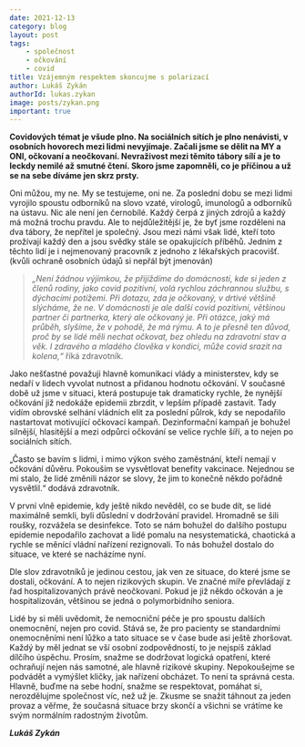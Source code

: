 ```yaml
---
date: 2021-12-13
category: blog
layout: post
tags:
    - společnost
    - očkování
    - covid
title: Vzájemným respektem skoncujme s polarizací
author: Lukáš Zykán
authorId: lukas.zykan
image: posts/zykan.png
important: true
---
```

**Covidových témat je všude plno. Na sociálních sítích je plno nenávisti, v osobních hovorech mezi lidmi nevyjímaje. Začali jsme se dělit na MY a ONI, očkovaní a neočkovaní. Nevraživost mezi těmito tábory sílí a je to leckdy nemilé až smutné čtení. Skoro jsme zapomněli, co je příčinou a už se na sebe díváme jen skrz prsty.** 

Oni můžou, my ne. My se testujeme, oni ne. Za poslední dobu se mezi lidmi vyrojilo spoustu odborníků na slovo vzaté, virologů, imunologů a odborníků na ústavu. Nic ale není jen černobílé. Každý čerpá z jiných zdrojů a každý má možná trochu pravdu. Ale to nejdůležitější je, že byť jsme rozděleni na dva tábory, že nepřítel je společný. Jsou mezi námi však lidé, kteří toto prožívají každý den a jsou svědky stále se opakujících příběhů. Jedním z těchto lidí je i nejmenovaný pracovník z jednoho z lékařských pracovišť. (kvůli ochraně osobních údajů si nepřál být jmenován)

> *„Není žádnou výjimkou, že přijíždíme do domácností, kde si jeden z členů rodiny, jako covid pozitivní, volá rychlou záchrannou službu, s dýchacími potížemi. Při dotazu, zda je očkovaný, v drtivé většině slýcháme, že ne. V domácnosti je ale další covid pozitivní, většinou partner či partnerka, který ale očkovaný je. Při otázce, jaký má průběh, slyšíme, že v pohodě, že má rýmu. A to je přesně ten důvod, proč by se lidé měli nechat očkovat, bez ohledu na zdravotní stav a věk. I zdravého a mladého člověka v kondici, může covid srazit na kolena,“* říká zdravotník.

Jako nešťastné považuji hlavně komunikaci vlády a ministerstev, kdy se nedaří v lidech vyvolat nutnost a přidanou hodnotu očkování. V současné době už jsme v situaci, která postupuje tak dramaticky rychle, že nynější očkování již nedokáže epidemii zbrzdit, v lepším případě zastavit. Tady vidím obrovské selhání vládních elit za poslední půlrok, kdy se nepodařilo nastartovat motivující očkovací kampaň. Dezinformační kampaň je bohužel silnější, hlasitější a mezi odpůrci očkování se velice rychle šíří, a to nejen po sociálních sítích.

„Často se bavím s lidmi, i mimo výkon svého zaměstnání, kteří nemají v očkování důvěru. Pokouším se vysvětlovat benefity vakcinace. Nejednou se mi stalo, že lidé změnili názor se slovy, že jim to konečně někdo pořádně vysvětlil.“ dodává zdravotník.

V první vlně epidemie, kdy ještě nikdo nevěděl, co se bude dít, se lidé maximálně semkli, byli důslední v dodržování pravidel. Hromadně se šili roušky, rozvážela se desinfekce. Toto se nám bohužel do dalšího postupu epidemie nepodařilo zachovat a lidé pomalu na nesystematická, chaotická a rychle se měnící vládní nařízení rezignovali. To nás bohužel dostalo do situace, ve které se nacházíme nyní.

Dle slov zdravotníků je jedinou cestou, jak ven ze situace, do které jsme se dostali, očkování. A to nejen rizikových skupin. Ve značné míře převládají z řad hospitalizovaných právě neočkovaní. Pokud je již někdo očkován a je hospitalizován, většinou se jedná o polymorbidního seniora.

Lidé by si měli uvědomit, že nemocniční péče je pro spoustu dalších onemocnění, nejen pro covid. Stává se, že pro pacienty se standardními onemocněními není lůžko a tato situace se v čase bude asi ještě zhoršovat. Každý by měl jednat se vší osobní zodpovědností, to je nejspíš základ dílčího úspěchu. Prosím, snažme se dodržovat logická opatření, které ochraňují nejen nás samotné, ale hlavně rizikové skupiny. Nepokoušejme se podvádět a vymýšlet kličky, jak nařízení obcházet. To není ta správná cesta. Hlavně, buďme na sebe hodní, snažme se respektovat, pomáhat si, nerozdělujme společnost víc, než už je. Zkusme se snažit táhnout za jeden provaz a věřme, že současná situace brzy skončí a všichni se vrátíme ke svým normálním radostným životům.

***Lukáš Zykán***
